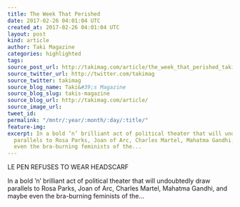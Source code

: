 ```yaml
---
title: The Week That Perished
date: 2017-02-26 04:01:04 UTC
created_at: 2017-02-26 04:01:04 UTC
layout: post
kind: article
author: Taki Magazine
categories: highlighted
tags: 
source_post_url: http://takimag.com/article/the_week_that_perished_takimag_february_26_2017
source_twitter_url: http://twitter.com/takimag
source_twitter: takimag
source_blog_name: Taki&#39;s Magazine
source_blog_slug: takis-magazine
source_blog_url: http://takimag.com/article/
source_image_url: 
tweet_id: 
permalink: "/mntr/:year/:month/:day/:title/"
feature-img: 
excerpt: In a bold ’n’ brilliant act of political theater that will undoubtedly draw
  parallels to Rosa Parks, Joan of Arc, Charles Martel, Mahatma Gandhi, and maybe
  even the bra-burning feminists of the...
---
```


LE PEN REFUSES TO WEAR HEADSCARF

<p>In a bold ’n’ brilliant act of political theater that will undoubtedly draw parallels to Rosa Parks, Joan of Arc, Charles Martel, Mahatma Gandhi, and maybe even the bra-burning feminists of the...</p>
